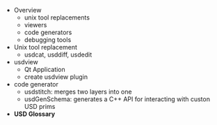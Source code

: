 - Overview
  - unix tool replacements
  - viewers
  - code generators
  - debugging tools
- Unix tool replacement
  - usdcat, usddiff, usdedit
- usdview
  - Qt Application
  - create usdview plugin
- code generator
  - usdstitch: merges two layers into one
  - usdGenSchema: generates a C++ API for interacting with custon USD prims
- **USD Glossary**

